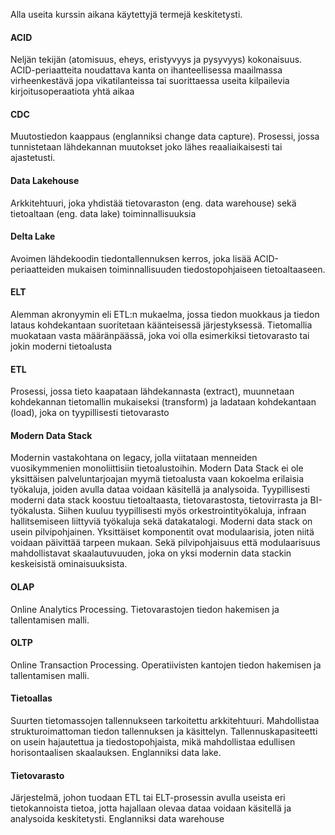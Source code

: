 Alla useita kurssin aikana käytettyjä termejä keskitetysti.

#### ACID

Neljän tekijän (atomisuus, eheys, eristyvyys ja pysyvyys) kokonaisuus. ACID-periaatteita noudattava kanta on ihanteellisessa maailmassa virheenkestävä jopa vikatilanteissa tai suorittaessa useita kilpailevia kirjoitusoperaatiota yhtä aikaa

#### CDC

Muutostiedon kaappaus (englanniksi change data capture). Prosessi, jossa tunnistetaan lähdekannan muutokset joko lähes reaaliaikaisesti tai ajastetusti.

#### Data Lakehouse

Arkkitehtuuri, joka yhdistää tietovaraston (eng. data warehouse) sekä tietoaltaan (eng. data lake) toiminnallisuuksia

#### Delta Lake

Avoimen lähdekoodin tiedontallennuksen kerros, joka lisää ACID-periaatteiden mukaisen toiminnallisuuden tiedostopohjaiseen tietoaltaaseen.

#### ELT

Alemman akronyymin eli ETL:n mukaelma, jossa tiedon muokkaus ja tiedon lataus kohdekantaan suoritetaan käänteisessä järjestyksessä. Tietomallia muokataan vasta määränpäässä, joka voi olla esimerkiksi tietovarasto tai jokin moderni tietoalusta

#### ETL

Prosessi, jossa tieto kaapataan lähdekannasta (extract), muunnetaan  kohdekannan tietomallin mukaiseksi (transform) ja ladataan kohdekantaan (load), joka on tyypillisesti tietovarasto

#### Modern Data Stack

Modernin vastakohtana on legacy, jolla viitataan menneiden vuosikymmenien monoliittisiin tietoalustoihin. Modern Data Stack ei ole yksittäisen palveluntarjoajan myymä tietoalusta vaan kokoelma erilaisia työkaluja, joiden avulla dataa voidaan käsitellä ja analysoida. Tyypillisesti moderni data stack koostuu tietoaltaasta, tietovarastosta, tietovirrasta ja BI-työkalusta. Siihen kuuluu tyypillisesti myös orkestrointityökaluja, infraan hallitsemiseen liittyviä työkaluja sekä datakatalogi. Moderni data stack on usein pilvipohjainen. Yksittäiset komponentit ovat modulaarisia, joten niitä voidaan päivittää tarpeen mukaan. Sekä pilvipohjaisuus että modulaarisuus mahdollistavat skaalautuvuuden, joka on yksi modernin data stackin keskeisistä ominaisuuksista.

#### OLAP

Online Analytics Processing. Tietovarastojen tiedon hakemisen ja tallentamisen malli.

#### OLTP

Online Transaction Processing. Operatiivisten kantojen tiedon hakemisen ja tallentamisen malli.

#### Tietoallas

Suurten tietomassojen tallennukseen tarkoitettu arkkitehtuuri. Mahdollistaa strukturoimattoman tiedon tallennuksen ja käsittelyn. Tallennuskapasiteetti on usein hajautettua ja tiedostopohjaista, mikä mahdollistaa edullisen horisontaalisen skaalauksen. Englanniksi data lake.

#### Tietovarasto

Järjestelmä, johon tuodaan ETL tai ELT-prosessin avulla useista eri tietokannoista tietoa, jotta hajallaan olevaa dataa voidaan käsitellä ja analysoida keskitetysti. Englanniksi data warehouse
